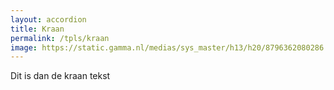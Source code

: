 ```yaml
---
layout: accordion
title: Kraan
permalink: /tpls/kraan
image: https://static.gamma.nl/medias/sys_master/h13/h20/8796362080286.jpg
---
```

Dit is dan de kraan tekst
